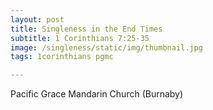 ```yaml
---
layout: post
title: Singleness in the End Times
subtitle: 1 Corinthians 7:25-35
image: /singleness/static/img/thumbnail.jpg
tags: 1corinthians pgmc

---
```

Pacific Grace Mandarin Church (Burnaby)
